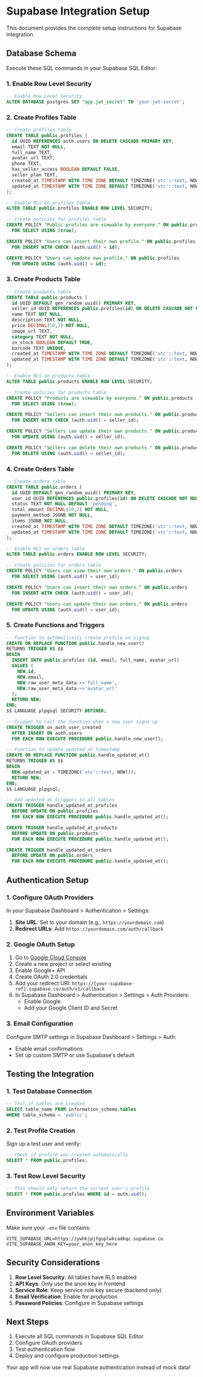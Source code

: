 # Supabase Integration Setup

This document provides the complete setup instructions for Supabase integration.

## Database Schema

Execute these SQL commands in your Supabase SQL Editor:

### 1. Enable Row Level Security

```sql
-- Enable Row Level Security
ALTER DATABASE postgres SET "app.jwt_secret" TO 'your-jwt-secret';
```

### 2. Create Profiles Table

```sql
-- Create profiles table
CREATE TABLE public.profiles (
  id UUID REFERENCES auth.users ON DELETE CASCADE PRIMARY KEY,
  email TEXT NOT NULL,
  full_name TEXT,
  avatar_url TEXT,
  phone TEXT,
  has_seller_access BOOLEAN DEFAULT FALSE,
  seller_plan TEXT,
  created_at TIMESTAMP WITH TIME ZONE DEFAULT TIMEZONE('utc'::text, NOW()) NOT NULL,
  updated_at TIMESTAMP WITH TIME ZONE DEFAULT TIMEZONE('utc'::text, NOW()) NOT NULL
);

-- Enable RLS on profiles table
ALTER TABLE public.profiles ENABLE ROW LEVEL SECURITY;

-- Create policies for profiles table
CREATE POLICY "Public profiles are viewable by everyone." ON public.profiles
  FOR SELECT USING (true);

CREATE POLICY "Users can insert their own profile." ON public.profiles
  FOR INSERT WITH CHECK (auth.uid() = id);

CREATE POLICY "Users can update own profile." ON public.profiles
  FOR UPDATE USING (auth.uid() = id);
```

### 3. Create Products Table

```sql
-- Create products table
CREATE TABLE public.products (
  id UUID DEFAULT gen_random_uuid() PRIMARY KEY,
  seller_id UUID REFERENCES public.profiles(id) ON DELETE CASCADE NOT NULL,
  name TEXT NOT NULL,
  description TEXT NOT NULL,
  price DECIMAL(10,2) NOT NULL,
  image_url TEXT,
  category TEXT NOT NULL,
  in_stock BOOLEAN DEFAULT TRUE,
  barcode TEXT UNIQUE,
  created_at TIMESTAMP WITH TIME ZONE DEFAULT TIMEZONE('utc'::text, NOW()) NOT NULL,
  updated_at TIMESTAMP WITH TIME ZONE DEFAULT TIMEZONE('utc'::text, NOW()) NOT NULL
);

-- Enable RLS on products table
ALTER TABLE public.products ENABLE ROW LEVEL SECURITY;

-- Create policies for products table
CREATE POLICY "Products are viewable by everyone." ON public.products
  FOR SELECT USING (true);

CREATE POLICY "Sellers can insert their own products." ON public.products
  FOR INSERT WITH CHECK (auth.uid() = seller_id);

CREATE POLICY "Sellers can update their own products." ON public.products
  FOR UPDATE USING (auth.uid() = seller_id);

CREATE POLICY "Sellers can delete their own products." ON public.products
  FOR DELETE USING (auth.uid() = seller_id);
```

### 4. Create Orders Table

```sql
-- Create orders table
CREATE TABLE public.orders (
  id UUID DEFAULT gen_random_uuid() PRIMARY KEY,
  user_id UUID REFERENCES public.profiles(id) ON DELETE CASCADE NOT NULL,
  status TEXT NOT NULL DEFAULT 'pending',
  total_amount DECIMAL(10,2) NOT NULL,
  payment_method JSONB NOT NULL,
  items JSONB NOT NULL,
  created_at TIMESTAMP WITH TIME ZONE DEFAULT TIMEZONE('utc'::text, NOW()) NOT NULL,
  updated_at TIMESTAMP WITH TIME ZONE DEFAULT TIMEZONE('utc'::text, NOW()) NOT NULL
);

-- Enable RLS on orders table
ALTER TABLE public.orders ENABLE ROW LEVEL SECURITY;

-- Create policies for orders table
CREATE POLICY "Users can view their own orders." ON public.orders
  FOR SELECT USING (auth.uid() = user_id);

CREATE POLICY "Users can insert their own orders." ON public.orders
  FOR INSERT WITH CHECK (auth.uid() = user_id);

CREATE POLICY "Users can update their own orders." ON public.orders
  FOR UPDATE USING (auth.uid() = user_id);
```

### 5. Create Functions and Triggers

```sql
-- Function to automatically create profile on signup
CREATE OR REPLACE FUNCTION public.handle_new_user()
RETURNS TRIGGER AS $$
BEGIN
  INSERT INTO public.profiles (id, email, full_name, avatar_url)
  VALUES (
    NEW.id,
    NEW.email,
    NEW.raw_user_meta_data->>'full_name',
    NEW.raw_user_meta_data->>'avatar_url'
  );
  RETURN NEW;
END;
$$ LANGUAGE plpgsql SECURITY DEFINER;

-- Trigger to call the function when a new user signs up
CREATE TRIGGER on_auth_user_created
  AFTER INSERT ON auth.users
  FOR EACH ROW EXECUTE PROCEDURE public.handle_new_user();

-- Function to update updated_at timestamp
CREATE OR REPLACE FUNCTION public.handle_updated_at()
RETURNS TRIGGER AS $$
BEGIN
  NEW.updated_at = TIMEZONE('utc'::text, NOW());
  RETURN NEW;
END;
$$ LANGUAGE plpgsql;

-- Add updated_at triggers to all tables
CREATE TRIGGER handle_updated_at_profiles
  BEFORE UPDATE ON public.profiles
  FOR EACH ROW EXECUTE PROCEDURE public.handle_updated_at();

CREATE TRIGGER handle_updated_at_products
  BEFORE UPDATE ON public.products
  FOR EACH ROW EXECUTE PROCEDURE public.handle_updated_at();

CREATE TRIGGER handle_updated_at_orders
  BEFORE UPDATE ON public.orders
  FOR EACH ROW EXECUTE PROCEDURE public.handle_updated_at();
```

## Authentication Setup

### 1. Configure OAuth Providers

In your Supabase Dashboard > Authentication > Settings:

1. **Site URL**: Set to your domain (e.g., `https://yourdomain.com`)
2. **Redirect URLs**: Add `https://yourdomain.com/auth/callback`

### 2. Google OAuth Setup

1. Go to [Google Cloud Console](https://console.cloud.google.com/)
2. Create a new project or select existing
3. Enable Google+ API
4. Create OAuth 2.0 credentials
5. Add your redirect URI: `https://[your-supabase-ref].supabase.co/auth/v1/callback`
6. In Supabase Dashboard > Authentication > Settings > Auth Providers:
   - Enable Google
   - Add your Google Client ID and Secret

### 3. Email Configuration

Configure SMTP settings in Supabase Dashboard > Settings > Auth:

- Enable email confirmations
- Set up custom SMTP or use Supabase's default

## Testing the Integration

### 1. Test Database Connection

```sql
-- Test if tables are created
SELECT table_name FROM information_schema.tables
WHERE table_schema = 'public';
```

### 2. Test Profile Creation

Sign up a test user and verify:

```sql
-- Check if profile was created automatically
SELECT * FROM public.profiles;
```

### 3. Test Row Level Security

```sql
-- This should only return the current user's profile
SELECT * FROM public.profiles WHERE id = auth.uid();
```

## Environment Variables

Make sure your `.env` file contains:

```env
VITE_SUPABASE_URL=https://ywhkjpjfguplwkcadkqc.supabase.co
VITE_SUPABASE_ANON_KEY=your_anon_key_here
```

## Security Considerations

1. **Row Level Security**: All tables have RLS enabled
2. **API Keys**: Only use the anon key in frontend
3. **Service Role**: Keep service role key secure (backend only)
4. **Email Verification**: Enable for production
5. **Password Policies**: Configure in Supabase settings

## Next Steps

1. Execute all SQL commands in Supabase SQL Editor
2. Configure OAuth providers
3. Test authentication flow
4. Deploy and configure production settings

Your app will now use real Supabase authentication instead of mock data!
